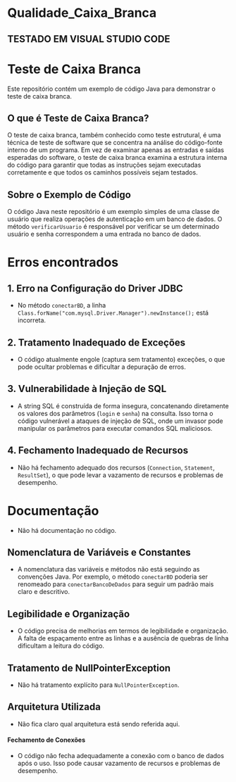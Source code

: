 # Qualidade_Caixa_Branca
## TESTADO EM VISUAL STUDIO CODE

# Teste de Caixa Branca

Este repositório contém um exemplo de código Java para demonstrar o teste de caixa branca.

## O que é Teste de Caixa Branca?

O teste de caixa branca, também conhecido como teste estrutural, é uma técnica de teste de software que se concentra na análise do código-fonte interno de um programa. Em vez de examinar apenas as entradas e saídas esperadas do software, o teste de caixa branca examina a estrutura interna do código para garantir que todas as instruções sejam executadas corretamente e que todos os caminhos possíveis sejam testados.

## Sobre o Exemplo de Código

O código Java neste repositório é um exemplo simples de uma classe de usuário que realiza operações de autenticação em um banco de dados. O método `verificarUsuario` é responsável por verificar se um determinado usuário e senha correspondem a uma entrada no banco de dados.


# Erros encontrados

## 1. Erro na Configuração do Driver JDBC
   - No método `conectarBD`, a linha `Class.forName("com.mysql.Driver.Manager").newInstance();` está incorreta.

## 2. Tratamento Inadequado de Exceções
   - O código atualmente engole (captura sem tratamento) exceções, o que pode ocultar problemas e dificultar a depuração de erros.
   
## 3. Vulnerabilidade à Injeção de SQL
   - A string SQL é construída de forma insegura, concatenando diretamente os valores dos parâmetros (`login` e `senha`) na consulta. Isso torna o código vulnerável a ataques de injeção de SQL, onde um invasor pode manipular os parâmetros para executar comandos SQL maliciosos.

## 4. Fechamento Inadequado de Recursos
   - Não há fechamento adequado dos recursos (`Connection`, `Statement`, `ResultSet`), o que pode levar a vazamento de recursos e problemas de desempenho.


# Documentação
- Não há documentação no código. 

## Nomenclatura de Variáveis e Constantes
- A nomenclatura das variáveis e métodos não está seguindo as convenções Java. Por exemplo, o método `conectarBD` poderia ser renomeado para `conectarBancoDeDados` para seguir um padrão mais claro e descritivo.

## Legibilidade e Organização
- O código precisa de melhorias em termos de legibilidade e organização. A falta de espaçamento entre as linhas e a ausência de quebras de linha dificultam a leitura do código.

## Tratamento de NullPointerException
- Não há tratamento explícito para `NullPointerException`.

## Arquitetura Utilizada
- Não fica claro qual arquitetura está sendo referida aqui.

#### Fechamento de Conexões
- O código não fecha adequadamente a conexão com o banco de dados após o uso. Isso pode causar vazamento de recursos e problemas de desempenho. 
